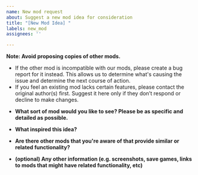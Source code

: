 ```yaml
---
name: New mod request
about: Suggest a new mod idea for consideration
title: "[New Mod Idea] "
labels: new_mod
assignees: ''

---
```


**Note: Avoid proposing copies of other mods.**

- If the other mod is incompatible with our mods, please create a bug report for
  it instead. This allows us to determine
  what's causing the issue and determine the next course of action.
- If you feel an existing mod lacks certain features, please contact the
  original author(s) first. Suggest it here only
  if they don’t respond or decline to make changes.

* **What sort of mod would you like to see? Please be as specific and detailed
  as possible.**

* **What inspired this idea?**

* **Are there other mods that you're aware of that provide similar or related
  functionality?**

* **(optional) Any other information (e.g. screenshots, save games, links to
  mods that might have related functionality,
  etc)**
